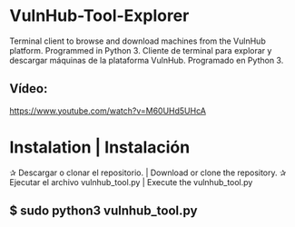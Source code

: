 # VulnHub-Tool-Explorer
Terminal client to browse and download machines from the VulnHub platform. Programmed in Python 3.
Cliente de terminal para explorar y descargar máquinas de la plataforma VulnHub. Programado en Python 3.
## Vídeo:
https://www.youtube.com/watch?v=M60UHd5UHcA

# Instalation | Instalación
✰ Descargar o clonar el repositorio. | Download or clone the repository.
✰ Ejecutar el archivo vulnhub_tool.py | Execute the vulnhub_tool.py
## $ sudo python3 vulnhub_tool.py
